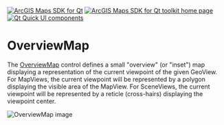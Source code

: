 [![ArcGIS Maps SDK for Qt](https://img.shields.io/badge/ArcGIS%20Maps%20SDK%20for%20Qt-0b5394)](https://developers.arcgis.com/qt/) [![ArcGIS Maps SDK for Qt toolkit home page](https://img.shields.io/badge/ArcGIS%20Maps%20SDK%20for%20Qt%20toolkit%20home%20page-ea4d13)](https://github.com/Esri/arcgis-maps-sdk-toolkit-qt) [![Qt Quick UI components](https://img.shields.io/badge/Qt%20Qt%20Quick%20UI%20components-ea4d13)](../../toolkitcpp/)

# OverviewMap

The [OverviewMap](https://developers.arcgis.com/qt/toolkit/api-reference/qml-overviewmap.html) control defines a small "overview" (or "inset") map displaying a representation of the current viewpoint of the given GeoView. For MapViews, the current viewpoint will be represented by a polygon displaying the visible area of the MapView. For SceneViews, the current viewpoint will be represented by a reticle (cross-hairs) displaying the viewpoint center.

![OverviewMap image](https://developers.arcgis.com/qt/toolkit/api-reference/images/overviewmap.png)